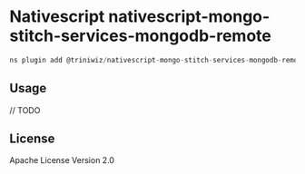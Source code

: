 # Nativescript nativescript-mongo-stitch-services-mongodb-remote

```javascript
ns plugin add @triniwiz/nativescript-mongo-stitch-services-mongodb-remote
```

## Usage

// TODO

## License

Apache License Version 2.0
